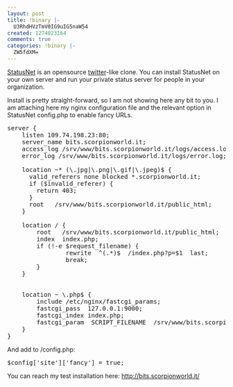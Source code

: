 ```yaml
---
layout: post
title: !binary |-
  U3RhdHVzTmV0IG9uIG5naW54
created: 1274023164
comments: true
categories: !binary |-
  ZW5fdXM=
---
```

<a href="http://status.net/">StatusNet</a> is an opensource <a href="http://en.wikipedia.org/wiki/Twitter">twitter</a>-like clone. You can install StatusNet on your own server and run your private status server for people in your organization.

Install is pretty straight-forward, so I am not showing here any bit to you.
I am attaching here my nginx configuration file and the relevant option in StatusNet config.php to enable fancy URLs.

<pre lang="bash">
server {
    listen 109.74.198.23:80;
    server_name bits.scorpionworld.it;
    access_log /srv/www/bits.scorpionworld.it/logs/access.log;
    error_log /srv/www/bits.scorpionworld.it/logs/error.log;

    location ~* (\.jpg|\.png|\.gif|\.jpeg)$ {
      valid_referers none blocked *.scorpionworld.it;
      if ($invalid_referer) {
        return 403;
      }
      root   /srv/www/bits.scorpionworld.it/public_html;
    }

    location / {
        root   /srv/www/bits.scorpionworld.it/public_html;
        index  index.php;
        if (!-e $request_filename) {
                rewrite  ^(.*)$  /index.php?p=$1  last;
                break;
        }
    }


    location ~ \.php$ {
        include /etc/nginx/fastcgi_params;
        fastcgi_pass  127.0.0.1:9000;
        fastcgi_index index.php;
        fastcgi_param  SCRIPT_FILENAME  /srv/www/bits.scorpionworld.it/public_html$fastcgi_script_name;
    }
}
</pre>

And add to /config.php:
<pre lang="bash">
$config['site']['fancy'] = true;
</pre>

You can reach my test installation here: <a href="http://bits.scorpionworld.it/">http://bits.scorpionworld.it/</a>
